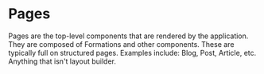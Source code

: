 # Pages

Pages are the top-level components that are rendered by the application. They are composed of Formations and other components.
These are typically full on structured pages.
Examples include: Blog, Post, Article, etc.
Anything that isn't layout builder.
